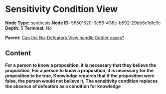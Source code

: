 # Sensitivity Condition View

**Node Type:** synthesis
**Node ID:** 56501520-0e56-436e-b592-29bb8e1dfc9c
**Depth:** 5
**Terminal:** No

**Parent:** [Can the No-Defeaters View handle Gettier cases?](can-the-no-defeaters-view-handle-gettier-cases-antithesis-aa42d563-9964-46ad-9ca9-4685b77c7a8d.md)

## Content

**For a person to know a proposition, it is necessary that they believe the proposition**, **For a person to know a proposition, it is necessary for the proposition to be true**, **Knowledge requires that if the proposition were false, the person would not believe it**, **The sensitivity condition replaces the absence of defeaters as a condition for knowledge**
